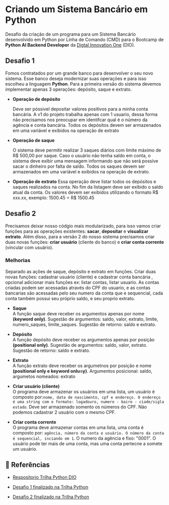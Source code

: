 # Criando um Sistema Bancário em Python

Desafio da criação de um programa para um Sistema Bancário desenvolvido em Python por Linha de Comando (CMD) para
o Bootcamp de **Python AI Backend Developer** da [Digtal Innovation One](https://www.dio.me/) (DIO).

## Desafio 1

Fomos contratados por um grande banco para desenvolver o
seu novo sistema. Esse banco deseja modernizar suas
operações e para isso escolheu a linguagem **Python**. Para a
primeira versão do sistema devemos implementar apenas 3
operações: depósito, saque e extrato.


- **Operação de depósito**

    Deve ser póssivel depositar valores positivos para a minha
    conta bancária. A v1 do projeto trabalha apenas com 1 usuario,
    dessa forma não precisamos nos preocupar em identifcar qual 
    é o número da agência e conta bancária. Todos os depósitos
    devem ser armazenados em uma variável e exibidos na 
    operação de extrato 

- **Operação de saque**

    O sistema deve permitir realizar 3 saques diários com limite
    máximo de R$ 500,00 por saque. Caso o usuário não tenha
    saldo em conta, o sistema deve exibir uma mensagem
    informando que não será possíve sacar o dinheiro por falta de
    saldo. Todos os saques devem ser armazenados em uma variável e
    exibidos na operação de extrato.

- **Operação de extrato**
    Essa operação deve listar todos os depósitos e saques
    realizados na conta. No fim da listagem deve ser exibido o 
    saldo atual da conta.
    Os valores devem ser exibidos utilizando o formato R$ xxx.xx, exemplo: 1500.45 = R$ 1500.45

## Desafio 2

Precisamos deixar nosso códgio mais modularizado, para isso vamos
criar funções para as operações existentes: **sacar**, **depositar** e **visualizar extrato**. Além disso, para a versão 2 do nosso sistema
precisamos criar duas novas funções: **criar usuário** (cliente do banco)
e **criar conta corrente** (vincular com usuário).

### Melhorias

Separado as ações de saque, depósito e extrato em funções.
Criar duas novas funções: 
cadastrar usuário (cliente) e cadastrar conta bancária 
, opcional adicionar mais funções ex: listar contas, listar usuario. 
As contas criadas podem ser acessadas através do CPF do usuario, e as contas bancarias são acessadas pelo seu numero da conta que e sequencial,
cada conta também possui seu próprio saldo, e seu proprio extrato.


 - **Saque** <br>
    A função saque deve receber os argumentos apenas por nome **(keyword only)**. Sugestão de argumentos: saldo, valor, extrato, limite, numero_saques, limite_saques. Sugestão de retorno: saldo e extrato.
 
 - **Depósito** <br>
    A função depósito deve receber os argumentos apenas por posição **(positional only)**. Sugestão de argumentos: saldo, valor, extrato.
    Sugestão de retorno: saldo e extrato.

 - **Extrato** <br>
    A função extrato deve receber os argumetnos por posição e nome **(positional only e keyword onlu=y)**. Argumentos posicionai: saldo, argumetos nomeados: extrato

 - **Criar usuário (cliente)** <br>
    O programa deve armazenar os usuários em uma lista, um usuário é composto por:`nome, data de nascimento, cpf e endereço. O endereço é uma string com o formato: logadouro, numero - bairo - ciade/sigla estado`. Deve ser armazenado somento os números do CPF. Não podemos cadastrar 2 usuário com o mesmo CPF.

 - **Criar conta corrente** <br>
    O programa deve armazenar contas em uma lista, uma conta é composto por: `agência, número da conta e usuário. O número da conta é sequencial, inciando em 1`. O numero da agência e fixo: "0001". O usuário pode ter mais de uma conta, mas uma conta pertecne a somete um usuário.

## 🔗 Referências
 - [Respositorio Trilha Python DIO](https://github.com/digitalinnovationone/trilha-python-dio)

 - [Desafio 1 finalizado na Trilha Python](https://github.com/digitalinnovationone/trilha-python-dio/blob/main/00%20-%20Fundamentos/desafio.py)
- [Desafio 2 finalizado na Trilha Python](https://github.com/digitalinnovationone/trilha-python-dio/blob/main/01%20-%20Estrutura%20de%20dados/desafio.py)
